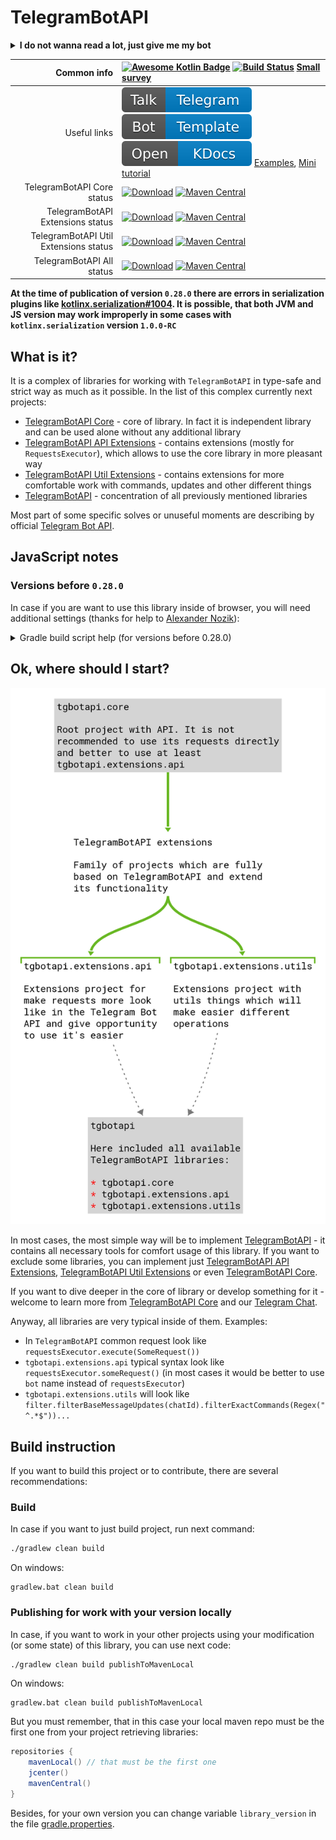 # TelegramBotAPI

<details>
<summary><b>I do not wanna read a lot, just give me my bot</b></summary>

You can simply use <a href="https://github.com/InsanusMokrassar/TelegramBotAPI-bot_template">this template</a> (and button
<a href="https://github.com/InsanusMokrassar/TelegramBotAPI-bot_template/generate">Use template</a>) to get your copy of bot and start to code.
<p>
<b>P.S. Do not forget to look into our <a href="https://bookstack.inmo.dev/books/telegrambotapi/">minidocs</a> and
<a href="https://tgbotapi.inmo.dev/docs/index.html">kdocs</a></b>

</details>

| Common info                           | [![Awesome Kotlin Badge](https://kotlin.link/awesome-kotlin.svg)](https://github.com/KotlinBy/awesome-kotlin) [![Build Status](https://travis-ci.com/InsanusMokrassar/TelegramBotAPI.svg?branch=master)](https://travis-ci.com/InsanusMokrassar/TelegramBotAPI) [Small survey](https://forms.gle/2Hex2ynbHWHhi1KY7)|
| -------------------------------------:|:------------------------------------------------------------------------------------------------------------------------------------------------------------------------------------------------------------------------------------------------------------------------------------------------------------------------------------------------------------------------------------------------------------------------------------------------------------------------------------------------ |
| Useful links | [![Chat in Telegram](badges/chat.svg)](https://t.me/InMoTelegramBotAPI) [![Create bot](badges/template.svg)](https://github.com/InsanusMokrassar/TelegramBotAPI-bot_template/generate) [![KDocs](badges/kdocs.svg)](https://tgbotapi.inmo.dev/docs/index.html) [Examples](https://github.com/InsanusMokrassar/TelegramBotAPI-examples/), [Mini tutorial](https://bookstack.inmo.dev/books/telegrambotapi/chapter/introduction-tutorial) |
| TelegramBotAPI Core status                 | [![Download](https://api.bintray.com/packages/insanusmokrassar/TelegramBotAPI/tgbotapi.core/images/download.svg)](https://bintray.com/insanusmokrassar/TelegramBotAPI/tgbotapi.core/_latestVersion) [![Maven Central](https://maven-badges.herokuapp.com/maven-central/dev.inmo/tgbotapi.core/badge.svg)](https://maven-badges.herokuapp.com/maven-central/dev.inmo/tgbotapi.core) |
| TelegramBotAPI Extensions status      | [![Download](https://api.bintray.com/packages/insanusmokrassar/TelegramBotAPI/tgbotapi.extensions.api/images/download.svg)](https://bintray.com/insanusmokrassar/TelegramBotAPI/tgbotapi.extensions.api/_latestVersion) [![Maven Central](https://maven-badges.herokuapp.com/maven-central/dev.inmo/tgbotapi.extensions.api/badge.svg)](https://maven-badges.herokuapp.com/maven-central/dev.inmo/tgbotapi.extensions.api) |
| TelegramBotAPI Util Extensions status | [![Download](https://api.bintray.com/packages/insanusmokrassar/TelegramBotAPI/tgbotapi.extensions.utils/images/download.svg)](https://bintray.com/insanusmokrassar/TelegramBotAPI/tgbotapi.extensions.utils/_latestVersion) [![Maven Central](https://maven-badges.herokuapp.com/maven-central/dev.inmo/tgbotapi.extensions.utils/badge.svg)](https://maven-badges.herokuapp.com/maven-central/dev.inmo/tgbotapi.extensions.utils) |
| TelegramBotAPI All status                 | [![Download](https://api.bintray.com/packages/insanusmokrassar/TelegramBotAPI/tgbotapi/images/download.svg)](https://bintray.com/insanusmokrassar/TelegramBotAPI/tgbotapi/_latestVersion) [![Maven Central](https://maven-badges.herokuapp.com/maven-central/dev.inmo/tgbotapi/badge.svg)](https://maven-badges.herokuapp.com/maven-central/dev.inmo/tgbotapi)                                                             |

**At the time of publication of version `0.28.0` there are errors in serialization plugins like
[kotlinx.serialization#1004](https://github.com/Kotlin/kotlinx.serialization/issues/1004). It is possible, that both JVM
and JS version may work improperly in some cases with `kotlinx.serialization` version `1.0.0-RC`**

## What is it?

It is a complex of libraries for working with `TelegramBotAPI` in type-safe and strict way as much as it possible. In
the list of this complex currently next projects:

* [TelegramBotAPI Core](tgbotapi.core/README.md) - core of library. In fact it is independent library and can be used alone
  without any additional library
* [TelegramBotAPI API Extensions](tgbotapi.extensions.api/README.md) - contains extensions (mostly for
  `RequestsExecutor`), which allows to use the core library in more pleasant way
* [TelegramBotAPI Util Extensions](tgbotapi.extensions.utils/README.md) - contains extensions for more comfortable
work with commands, updates and other different things
* [TelegramBotAPI](tgbotapi/README.md) - concentration of all previously mentioned libraries

Most part of some specific solves or unuseful
moments are describing by official [Telegram Bot API](https://core.telegram.org/bots/api).

## JavaScript notes

### Versions before `0.28.0`

In case if you are want to use this library inside of browser, you will need additional settings (thanks for help to [Alexander Nozik](https://research.jetbrains.org/researchers/altavir)):

<details>
<summary>Gradle build script help (for versions before 0.28.0)</summary>

```groovy
dependencies {
    /* ... */

    implementation "com.github.insanusmokrassar:TelegramBotAPI:$tgbot_api_version"
    implementation "com.github.insanusmokrassar:TelegramBotAPI-extensions-api:$tgbot_api_version" // optional
    implementation "com.github.insanusmokrassar:TelegramBotAPI-extensions-utils:$tgbot_api_version" // optional

    /* Block of dependencies for correct building in browser */
    implementation(npm("fs"))
    implementation(npm("bufferutil"))
    implementation(npm("utf-8-validate"))
    implementation(npm("abort-controller"))
    implementation(npm("text-encoding"))
}

/* ... */

kotlin {
    target {
        browser {
            /* Block for fix of exception in absence of some functionality, https://github.com/ktorio/ktor/issues/1339 */
            dceTask {
                dceOptions {
                    keep("ktor-ktor-io.\$\$importsForInline\$\$.ktor-ktor-io.io.ktor.utils.io")
                }
            }
        }
    }
}
```

</details>

## Ok, where should I start?

![Libraries hierarchy](resources/TelegramBotAPI-libraries-hierarchy.svg)

In most cases, the most simple way will be to implement [TelegramBotAPI](tgbotapi/README.md) - it contains
all necessary tools for comfort usage of this library. If you want to exclude some libraries, you can implement just
[TelegramBotAPI API Extensions](tgbotapi.extensions.api/README.md),
[TelegramBotAPI Util Extensions](tgbotapi.extensions.utils/README.md) or even
[TelegramBotAPI Core](tgbotapi.core/README.md).

If you want to dive deeper in the core of library or develop something for it - welcome to learn more from
[TelegramBotAPI Core](tgbotapi.core/README.md) and our [Telegram Chat](https://teleg.one/InMoTelegramBotAPIChat).

Anyway, all libraries are very typical inside of them. Examples:

* In `TelegramBotAPI` common request look like `requestsExecutor.execute(SomeRequest())`
* `tgbotapi.extensions.api` typical syntax look like `requestsExecutor.someRequest()` (in most cases it would be
better to use `bot` name instead of `requestsExecutor`)
* `tgbotapi.extensions.utils` will look like `filter.filterBaseMessageUpdates(chatId).filterExactCommands(Regex("^.*$"))...`

## Build instruction

If you want to build this project or to contribute, there are several recommendations:

### Build

In case if you want to just build project, run next command:

```bash
./gradlew clean build
```

On windows:

```
gradlew.bat clean build
```

### Publishing for work with your version locally

In case, if you want to work in your other projects using your modification (or some state) of this library,
you can use next code:

```bash
./gradlew clean build publishToMavenLocal
```

On windows:

```
gradlew.bat clean build publishToMavenLocal
```

But you must remember, that in this case your local maven repo must be the first one from
your project retrieving libraries:

```groovy
repositories {
    mavenLocal() // that must be the first one
    jcenter()
    mavenCentral()
}
```

Besides, for your own version you can change variable `library_version` in the file [gradle.properties](./gradle.properties).
